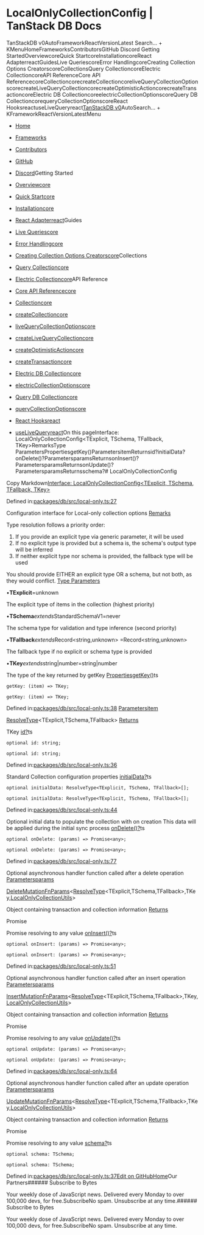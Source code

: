 # LocalOnlyCollectionConfig | TanStack DB Docs

TanStackDB v0AutoFrameworkReactVersionLatest Search... + KMenuHomeFrameworksContributorsGitHub Discord Getting StartedOverviewcoreQuick StartcoreInstallationcoreReact AdapterreactGuidesLive QueriescoreError HandlingcoreCreating Collection Options CreatorscoreCollectionsQuery CollectioncoreElectric CollectioncoreAPI ReferenceCore API ReferencecoreCollectioncorecreateCollectioncoreliveQueryCollectionOptionscorecreateLiveQueryCollectioncorecreateOptimisticActioncorecreateTransactioncoreElectric DB CollectioncoreelectricCollectionOptionscoreQuery DB CollectioncorequeryCollectionOptionscoreReact HooksreactuseLiveQueryreact[TanStack](/)[DB v0](/db)AutoSearch... + KFrameworkReactVersionLatestMenu

- [Home](/db/latest)
- [Frameworks](/db/latest/docs/framework)
- [Contributors](/db/latest/docs/contributors)
- [GitHub](https://github.com/tanstack/db)
- [Discord](https://tlinz.com/discord)Getting Started

- [Overviewcore](/db/latest/docs/overview)
- [Quick Startcore](/db/latest/docs/quick-start)
- [Installationcore](/db/latest/docs/installation)
- [React Adapterreact](/db/latest/docs/framework/react/adapter)Guides

- [Live Queriescore](/db/latest/docs/guides/live-queries)
- [Error Handlingcore](/db/latest/docs/guides/error-handling)
- [Creating Collection Options Creatorscore](/db/latest/docs/guides/collection-options-creator)Collections

- [Query Collectioncore](/db/latest/docs/collections/query-collection)
- [Electric Collectioncore](/db/latest/docs/collections/electric-collection)API Reference

- [Core API Referencecore](/db/latest/docs/reference/index)
- [Collectioncore](/db/latest/docs/reference/interfaces/collection)
- [createCollectioncore](/db/latest/docs/reference/functions/createcollection)
- [liveQueryCollectionOptionscore](/db/latest/docs/reference/functions/livequerycollectionoptions)
- [createLiveQueryCollectioncore](/db/latest/docs/reference/functions/createlivequerycollection)
- [createOptimisticActioncore](/db/latest/docs/reference/functions/createoptimisticaction)
- [createTransactioncore](/db/latest/docs/reference/functions/createtransaction)
- [Electric DB Collectioncore](/db/latest/docs/reference/electric-db-collection/index)
- [electricCollectionOptionscore](/db/latest/docs/reference/electric-db-collection/functions/electriccollectionoptions)
- [Query DB Collectioncore](/db/latest/docs/reference/query-db-collection/index)
- [queryCollectionOptionscore](/db/latest/docs/reference/query-db-collection/functions/querycollectionoptions)
- [React Hooksreact](/db/latest/docs/framework/react/reference/index)
- [useLiveQueryreact](/db/latest/docs/framework/react/reference/functions/uselivequery)On this pageInterface: LocalOnlyCollectionConfig<TExplicit, TSchema, TFallback, TKey>RemarksType ParametersPropertiesgetKey()ParametersitemReturnsid?initialData?onDelete()?ParametersparamsReturnsonInsert()?ParametersparamsReturnsonUpdate()?ParametersparamsReturnsschema?# LocalOnlyCollectionConfig

Copy Markdown[Interface: LocalOnlyCollectionConfig<TExplicit, TSchema, TFallback, TKey>](#interface-localonlycollectionconfigtexplicit-tschema-tfallback-tkey)

Defined in:[packages/db/src/local-only.ts:27](https://github.com/TanStack/db/blob/main/packages/db/src/local-only.ts#L27)

Configuration interface for Local-only collection options
[Remarks](#remarks)

Type resolution follows a priority order:

1. If you provide an explicit type via generic parameter, it will be used
2. If no explicit type is provided but a schema is, the schema's output type will be inferred
3. If neither explicit type nor schema is provided, the fallback type will be used

You should provide EITHER an explicit type OR a schema, but not both, as they would conflict.
[Type Parameters](#type-parameters)

•**TExplicit**=unknown

The explicit type of items in the collection (highest priority)

•**TSchema***extends*StandardSchemaV1=never

The schema type for validation and type inference (second priority)

•**TFallback***extends*Record<string,unknown> =Record<string,unknown>

The fallback type if no explicit or schema type is provided

•**TKey***extends*string|number=string|number

The type of the key returned by getKey
[Properties](#properties)[getKey()](#getkey)ts

```
getKey: (item) => TKey;

```

```
getKey: (item) => TKey;

```

Defined in:[packages/db/src/local-only.ts:38](https://github.com/TanStack/db/blob/main/packages/db/src/local-only.ts#L38)
[Parameters](#parameters)[item](#item)

[ResolveType](/db/latest/docs/reference/type-aliases/resolvetype)<TExplicit,TSchema,TFallback>
[Returns](#returns)

TKey
[id?](#id)ts

```
optional id: string;

```

```
optional id: string;

```

Defined in:[packages/db/src/local-only.ts:36](https://github.com/TanStack/db/blob/main/packages/db/src/local-only.ts#L36)

Standard Collection configuration properties
[initialData?](#initialdata)ts

```
optional initialData: ResolveType<TExplicit, TSchema, TFallback>[];

```

```
optional initialData: ResolveType<TExplicit, TSchema, TFallback>[];

```

Defined in:[packages/db/src/local-only.ts:44](https://github.com/TanStack/db/blob/main/packages/db/src/local-only.ts#L44)

Optional initial data to populate the collection with on creation
This data will be applied during the initial sync process
[onDelete()?](#ondelete)ts

```
optional onDelete: (params) => Promise<any>;

```

```
optional onDelete: (params) => Promise<any>;

```

Defined in:[packages/db/src/local-only.ts:77](https://github.com/TanStack/db/blob/main/packages/db/src/local-only.ts#L77)

Optional asynchronous handler function called after a delete operation
[Parameters](#parameters-1)[params](#params)

[DeleteMutationFnParams](/db/latest/docs/reference/type-aliases/deletemutationfnparams)<[ResolveType](/db/latest/docs/reference/type-aliases/resolvetype)<TExplicit,TSchema,TFallback>,TKey,[LocalOnlyCollectionUtils](/db/latest/docs/reference/interfaces/localonlycollectionutils)>

Object containing transaction and collection information
[Returns](#returns-1)

Promise<any>

Promise resolving to any value
[onInsert()?](#oninsert)ts

```
optional onInsert: (params) => Promise<any>;

```

```
optional onInsert: (params) => Promise<any>;

```

Defined in:[packages/db/src/local-only.ts:51](https://github.com/TanStack/db/blob/main/packages/db/src/local-only.ts#L51)

Optional asynchronous handler function called after an insert operation
[Parameters](#parameters-2)[params](#params-1)

[InsertMutationFnParams](/db/latest/docs/reference/type-aliases/insertmutationfnparams)<[ResolveType](/db/latest/docs/reference/type-aliases/resolvetype)<TExplicit,TSchema,TFallback>,TKey,[LocalOnlyCollectionUtils](/db/latest/docs/reference/interfaces/localonlycollectionutils)>

Object containing transaction and collection information
[Returns](#returns-2)

Promise<any>

Promise resolving to any value
[onUpdate()?](#onupdate)ts

```
optional onUpdate: (params) => Promise<any>;

```

```
optional onUpdate: (params) => Promise<any>;

```

Defined in:[packages/db/src/local-only.ts:64](https://github.com/TanStack/db/blob/main/packages/db/src/local-only.ts#L64)

Optional asynchronous handler function called after an update operation
[Parameters](#parameters-3)[params](#params-2)

[UpdateMutationFnParams](/db/latest/docs/reference/type-aliases/updatemutationfnparams)<[ResolveType](/db/latest/docs/reference/type-aliases/resolvetype)<TExplicit,TSchema,TFallback>,TKey,[LocalOnlyCollectionUtils](/db/latest/docs/reference/interfaces/localonlycollectionutils)>

Object containing transaction and collection information
[Returns](#returns-3)

Promise<any>

Promise resolving to any value
[schema?](#schema)ts

```
optional schema: TSchema;

```

```
optional schema: TSchema;

```

Defined in:[packages/db/src/local-only.ts:37](https://github.com/TanStack/db/blob/main/packages/db/src/local-only.ts#L37)[Edit on GitHub](https://github.com/tanstack/db/edit/main/docs/reference/interfaces/localonlycollectionconfig.md)[Home](/db/latest)Our Partners###### Subscribe to Bytes

Your weekly dose of JavaScript news. Delivered every Monday to over 100,000 devs, for free.SubscribeNo spam. Unsubscribe at any time.###### Subscribe to Bytes

Your weekly dose of JavaScript news. Delivered every Monday to over 100,000 devs, for free.SubscribeNo spam. Unsubscribe at any time.<iframe src="https://www.googletagmanager.com/ns.html?id=GTM-5N57KQT4" height="0" width="0" style="display:none;visibility:hidden" title="gtm"></iframe>